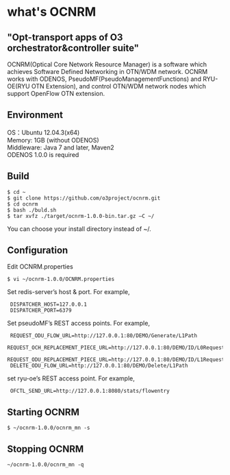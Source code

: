 # what's OCNRM
"Opt-transport apps of O3 orchestrator&amp;controller suite"
---
OCNRM(Optical Core Network Resource Manager) is a software which achieves Software Defined Networking in OTN/WDM network.
OCNRM works with ODENOS, PseudoMF(PseudoManagementFunctions) and RYU-OE(RYU OTN Extension), and control OTN/WDM network nodes which support OpenFlow OTN extension.

 Environment
--------------------------
OS：Ubuntu 12.04.3(x64)  
Memory: 1GB (without ODENOS)  
Middleware: Java 7 and later, Maven2  
ODENOS 1.0.0 is required  


 Build
--------------------------

    $ cd ~
    $ git clone https://github.com/o3project/ocnrm.git
    $ cd ocnrm
    $ bash ./buld.sh
    $ tar xvfz ./target/ocnrm-1.0.0-bin.tar.gz –C ~/

You can choose your install directory instead of ~/.

 Configuration
--------------------------

Edit OCNRM.properties

    $ vi ~/ocnrm-1.0.0/OCNRM.properties

Set redis-server’s host & port. For example, 

     DISPATCHER_HOST=127.0.0.1
     DISPATCHER_PORT=6379

Set pseudoMF’s REST access points. For example,

     REQUEST_ODU_FLOW_URL=http://127.0.0.1:80/DEMO/Generate/L1Path
     REQUEST_OCH_REPLACEMENT_PIECE_URL=http://127.0.0.1:80/DEMO/ID/L0Request
     REQUEST_ODU_REPLACEMENT_PIECE_URL=http://127.0.0.1:80/DEMO/ID/L1Request
     DELETE_ODU_FLOW_URL=http://127.0.0.1:80/DEMO/Delete/L1Path
 
set ryu-oe’s REST access point. For example,

     OFCTL_SEND_URL=http://127.0.0.1:8080/stats/flowentry


 Starting OCNRM
--------------------------

    $ ~/ocnrm-1.0.0/ocnrm_mn -s


 Stopping OCNRM
--------------------------

    ~/ocnrm-1.0.0/ocnrm_mn -q


